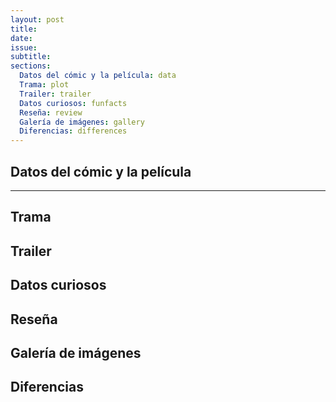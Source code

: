 ```yaml
---
layout: post
title:
date:
issue:
subtitle:
sections:
  Datos del cómic y la película: data
  Trama: plot
  Trailer: trailer
  Datos curiosos: funfacts
  Reseña: review
  Galería de imágenes: gallery
  Diferencias: differences
---
```


<h2 id="data">Datos del cómic y la película</h2>

<hr>

<h2 id="plot">Trama</h2>

<h2 id="trailer">Trailer</h2>
<div class="embed-responsive embed-responsive-16by9">
</div>

<h2 id="funfacts">Datos curiosos</h2>

<h2 id="review">Reseña</h2>

<h2 id="gallery">Galería de imágenes</h2>
<div class="embed-responsive embed-responsive-16by9">
</div>

<h2 id="differences">Diferencias</h2>
